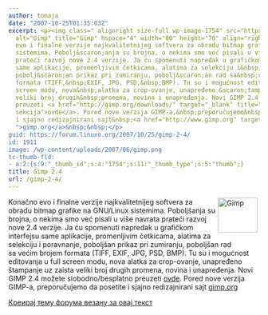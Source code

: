 ```yaml
---
author: tomaja
date: "2007-10-25T01:35:03Z"
excerpt: <p><img class=" alignright size-full wp-image-1754" src="https://linuxo.org/wp-content/uploads/2007/06/gimp.png"
  alt="Gimp" title="Gimp" hspace="4" width="80" height="70" align="right" />Konačno
  evo i finalne verzije najkvalitetnijeg softvera za obradu bitmap grafike na GNU/Linux
  sistemima. Pobolj&scaron;anja su brojna, o nekima smo već pisali u vi&scaron;e navrata
  prateći razvoj nove 2.4 verzije. Ja ću spomenuti napredak u grafičkom interfejsu
  same aplikacije, promenljivim četkicama, alatima za selekciju i&nbsp;poravnanje,
  pobolj&scaron;an prikaz pri zumiranju, pobolj&scaron;an rad sa&nbsp;većim&nbsp;brojem
  formata (TIFF,&nbsp;EXIF, JPG, PSD,&nbsp;BMP). Tu su i mogućnost editovanja u full
  screen modu, nova&nbsp;alatka za crop-ovanje, unapređeno &scaron;tampanje uz zaista
  veliki broj drugih&nbsp;promena, novina i unapređenja. Novi GIMP 2.4 možete slobodno/besplatno
  preuzeti <a href="http://gimp.org/downloads/" target="_blank" title="Gimp download
  sekcija">ovde</a>. Pored nove verzija GIMP-a,&nbsp;preporučujemo&nbsp;da posetite
  i sjajno redizajnirani sajt&nbsp;<a href="http://www.gimp.org" target="_blank" title="GIMP
  ">gimp.org</a>&nbsp;&nbsp;</p>
guid: https://forum.linuxo.org/2007/10/25/gimp-2-4/
id: 1911
image: /wp-content/uploads/2007/06/gimp.png
tc-thumb-fld:
- a:2:{s:9:"_thumb_id";s:4:"1754";s:11:"_thumb_type";s:5:"thumb";}
title: Gimp 2.4
url: /gimp-2-4/
---
```

<img class=" alignright size-full wp-image-1754" src="https://linuxo.org/wp-content/uploads/2007/06/gimp.png" alt="Gimp" title="Gimp" hspace="4" width="80" height="70" align="right" />Konačno evo i finalne verzije najkvalitetnijeg softvera za obradu bitmap grafike na GNU/Linux sistemima. Pobolj&scaron;anja su brojna, o nekima smo već pisali u vi&scaron;e navrata prateći razvoj nove 2.4 verzije. Ja ću spomenuti napredak u grafičkom interfejsu same aplikacije, promenljivim četkicama, alatima za selekciju i&nbsp;poravnanje, pobolj&scaron;an prikaz pri zumiranju, pobolj&scaron;an rad sa&nbsp;većim&nbsp;brojem formata (TIFF,&nbsp;EXIF, JPG, PSD,&nbsp;BMP). Tu su i mogućnost editovanja u full screen modu, nova&nbsp;alatka za crop-ovanje, unapređeno &scaron;tampanje uz zaista veliki broj drugih&nbsp;promena, novina i unapređenja. Novi GIMP 2.4 možete slobodno/besplatno preuzeti <a href="http://gimp.org/downloads/" target="_blank" title="Gimp download sekcija">ovde</a>. Pored nove verzija GIMP-a,&nbsp;preporučujemo&nbsp;da posetite i sjajno redizajnirani sajt&nbsp;<a href="http://www.gimp.org" target="_blank" title="GIMP ">gimp.org</a>&nbsp;&nbsp;

<!--break-->

[Креирај тему форума везану за овај текст](https://linuxo.org/nova-tema-na-forumu/?se_pid=1911)